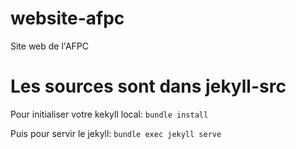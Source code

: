 # website-afpc
Site web de l'AFPC

# Les sources sont dans jekyll-src

Pour initialiser votre kekyll local: `bundle install`

Puis pour servir le jekyll: `bundle exec jekyll serve`


